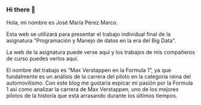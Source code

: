 ### Hi there 👋

<!--
**perezjm11/perezjm11** is a ✨ _special_ ✨ repository because its `README.md` (this file) appears on your GitHub profile.

Here are some ideas to get you started:

- 🔭 I’m currently working on ...
- 🌱 I’m currently learning ...
- 👯 I’m looking to collaborate on ...
- 🤔 I’m looking for help with ...
- 💬 Ask me about ...
- 📫 How to reach me: ...
- 😄 Pronouns: ...
- ⚡ Fun fact: ...
--> Hola, mi nombre es José María Pérez Marco.

Esta web se utilizará para presentar el trabajo individual final de la asignatura “Programación y Manejo de datos en la era del Big Data”.

La web de la asignatura puede verse aquí y los trabajos de mis compañeros de curso puedes verlos aquí.

El nombre del trabajo es “Max Verstappen en la Formula 1”, ya que fundalmente es un análisis de la carrera del piloto en la categoría reina del automovilismo. Con este blog me gustaría expicar mi pasión por la Formula 1 así como analizar la carrera de Max Verstappen, uno de los mejores pilotos de la historia que está arrasando durante los últimos tiempos.


